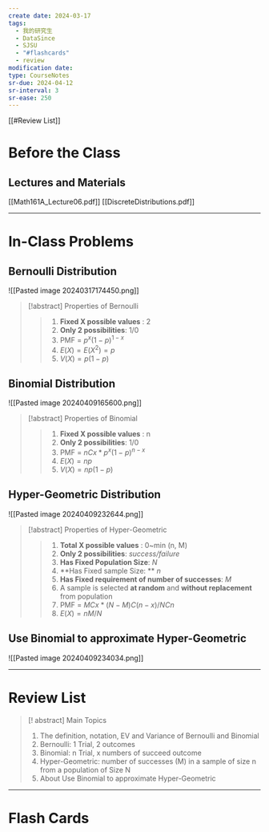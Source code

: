 ```yaml
---
create date: 2024-03-17
tags:
  - 我的研究生
  - DataSince
  - SJSU
  - "#flashcards"
  - review
modification date: 
type: CourseNotes
sr-due: 2024-04-12
sr-interval: 3
sr-ease: 250
---
```


[[#Review List]]
# Before the Class
## Lectures and Materials
[[Math161A_Lecture06.pdf]]
[[DiscreteDistributions.pdf]]

---
# In-Class Problems
## Bernoulli Distribution
![[Pasted image 20240317174450.png]]
>[!abstract] Properties of Bernoulli
>> 1. **Fixed X possible values** : 2
>> 2. **Only 2 possibilities**: 1/0
>> 3. PMF = $p^x(1-p)^{1-x}$
>> 4. $E(X)=E(X^2)=p$
>> 5. $V(X)=p(1-p)$

## Binomial Distribution
![[Pasted image 20240409165600.png]]
>[!abstract] Properties of Binomial
>> 1. **Fixed X possible values** : n
>> 2. **Only 2 possibilities**: 1/0
>> 3. PMF = $nCx*p^x(1-p)^{n-x}$
>> 4. $E(X)=np$
>> 5. $V(X)=np(1-p)$

## Hyper-Geometric Distribution
![[Pasted image 20240409232644.png]]
>[!abstract] Properties of Hyper-Geometric
>> 1. **Total X possible values** : 0~min (n, M)
>> 2. **Only 2 possibilities**: *success/failure*
>> 3. **Has Fixed Population Size**: *N*
>> 4. **Has Fixed sample Size: ** *n*
>> 5. **Has Fixed requirement of number of successes**: *M*
>> 6. A sample is selected **at random** and **without replacement** from population
>> 7. PMF = $MCx*(N-M)C(n-x)/NCn$
>> 8. $E(X)=nM/N$

## Use Binomial to approximate Hyper-Geometric
![[Pasted image 20240409234034.png]]

---
# Review List
>[! abstract] Main Topics
>1. The definition, notation, EV and Variance of Bernoulli and Binomial
>2. Bernoulli: 1 Trial, 2 outcomes
>3. Binomial: n Trial, x numbers of succeed outcome
>4. Hyper-Geometric: number of successes (M) in a sample of size n from a population of Size N
>5. About Use Binomial to approximate Hyper-Geometric

---
# Flash Cards
